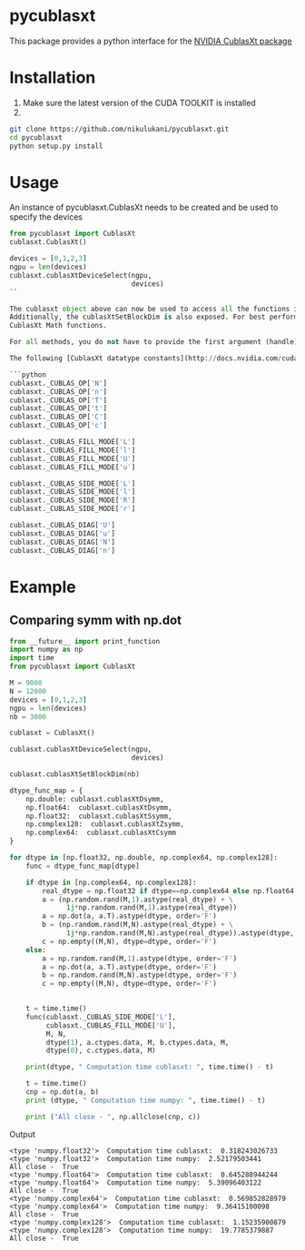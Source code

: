 # pycublasxt
This package provides a python interface for the [NVIDIA CublasXt package](http://docs.nvidia.com/cuda/cublas/index.html#using-the-cublasXt-api)

# Installation
1) Make sure the latest version of the CUDA TOOLKIT is installed
2)
```bash
git clone https://github.com/nikulukani/pycublasxt.git
cd pycublasxt
python setup.py install
```

# Usage
An instance of pycublasxt.CublasXt needs to be created and be used to specify the devices
```python
from pycublasxt import CublasXt
cublasxt.CublasXt()

devices = [0,1,2,3]
ngpu = len(devices)
cublasxt.cublasXtDeviceSelect(ngpu,
                              devices)
``

The cublasxt object above can now be used to access all the functions in the [CublasXt Math API](http://docs.nvidia.com/cuda/cublas/index.html#unique_1440937429)
Additionally, the cublasXtSetBlockDim is also exposed. For best performance, this function should be called with an appropriate block size before invoking any
CublasXt Math functions.

For all methods, you do not have to provide the first argument (handle). The package takes care of creating and destroying the handle.

The following [CublasXt datatype constants](http://docs.nvidia.com/cuda/cublas/index.html#cublas-datatypes-reference) are can also be accessed through the instantiated object.

```python
cublasxt._CUBLAS_OP['N']
cublasxt._CUBLAS_OP['n']
cublasxt._CUBLAS_OP['T']
cublasxt._CUBLAS_OP['t']
cublasxt._CUBLAS_OP['C']
cublasxt._CUBLAS_OP['c']

cublasxt._CUBLAS_FILL_MODE['L']
cublasxt._CUBLAS_FILL_MODE['l']
cublasxt._CUBLAS_FILL_MODE['U']
cublasxt._CUBLAS_FILL_MODE['u']

cublasxt._CUBLAS_SIDE_MODE['L']
cublasxt._CUBLAS_SIDE_MODE['l']
cublasxt._CUBLAS_SIDE_MODE['R']
cublasxt._CUBLAS_SIDE_MODE['r']

cublasxt._CUBLAS_DIAG['U']
cublasxt._CUBLAS_DIAG['u']
cublasxt._CUBLAS_DIAG['N']
cublasxt._CUBLAS_DIAG['n']
```

# Example

## Comparing symm with np.dot
```python
from __future__ import print_function
import numpy as np
import time
from pycublasxt import CublasXt

M = 9000
N = 12000
devices = [0,1,2,3]     
ngpu = len(devices)
nb = 3000

cublasxt = CublasXt()

cublasxt.cublasXtDeviceSelect(ngpu,
                              devices)

cublasxt.cublasXtSetBlockDim(nb)

dtype_func_map = {
    np.double: cublasxt.cublasXtDsymm,
    np.float64:  cublasxt.cublasXtDsymm,
    np.float32:  cublasxt.cublasXtSsymm,
    np.complex128:  cublasxt.cublasXtZsymm,
    np.complex64:  cublasxt.cublasXtCsymm
}

for dtype in [np.float32, np.double, np.complex64, np.complex128]:
    func = dtype_func_map[dtype]

    if dtype in [np.complex64, np.complex128]:
        real_dtype = np.float32 if dtype==np.complex64 else np.float64
        a = (np.random.rand(M,1).astype(real_dtype) + \
              1j*np.random.rand(M,1).astype(real_dtype))
        a = np.dot(a, a.T).astype(dtype, order='F')
        b = (np.random.rand(M,N).astype(real_dtype) + \
              1j*np.random.rand(M,N).astype(real_dtype)).astype(dtype, order='F')
        c = np.empty((M,N), dtype=dtype, order='F')
    else:
        a = np.random.rand(M,1).astype(dtype, order='F')
        a = np.dot(a, a.T).astype(dtype, order='F')
        b = np.random.rand(M,N).astype(dtype, order='F')
        c = np.empty((M,N), dtype=dtype, order='F')
    

    t = time.time()
    func(cublasxt._CUBLAS_SIDE_MODE['L'],
         cublasxt._CUBLAS_FILL_MODE['U'],
         M, N,
         dtype(1), a.ctypes.data, M, b.ctypes.data, M,
         dtype(0), c.ctypes.data, M)

    print(dtype, " Computation time cublasxt: ", time.time() - t)

    t = time.time()
    cnp = np.dot(a, b)
    print (dtype, " Computation time numpy: ", time.time() - t)

    print ("All close - ", np.allclose(cnp, c))
```

Output
```
<type 'numpy.float32'>  Computation time cublasxt:  0.318243026733
<type 'numpy.float32'>  Computation time numpy:  2.52179503441
All close -  True
<type 'numpy.float64'>  Computation time cublasxt:  0.645288944244
<type 'numpy.float64'>  Computation time numpy:  5.39096403122
All close -  True
<type 'numpy.complex64'>  Computation time cublasxt:  0.569852828979
<type 'numpy.complex64'>  Computation time numpy:  9.36415100098
All close -  True
<type 'numpy.complex128'>  Computation time cublasxt:  1.15235900879
<type 'numpy.complex128'>  Computation time numpy:  19.7785379887
All close -  True
```
